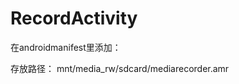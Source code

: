 # RecordActivity
在androidmanifest里添加：
<uses-permission android:name="android.permission.RECORD_AUDIO"/>
<uses-permission android:name="android.permission.WRITE_EXTERNAL_STORAGE"/>
<uses-permission android:name="android.permission.MOUNT_UNMOUNT_FILESYSTEMS"/>

存放路径：
mnt/media_rw/sdcard/mediarecorder.amr
